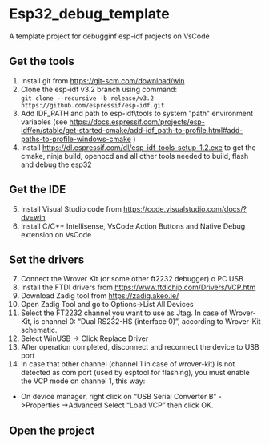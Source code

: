 # Esp32_debug_template
A template project for debugginf esp-idf projects on VsCode

## Get the tools ##
1. Install git from https://git-scm.com/download/win
2. Clone the esp-idf v3.2 branch using command:  
 `git clone --recursive -b release/v3.2 https://github.com/espressif/esp-idf.git`
3. Add IDF_PATH and path to esp-idf\tools to system "path" environment variables 
(see https://docs.espressif.com/projects/esp-idf/en/stable/get-started-cmake/add-idf_path-to-profile.html#add-paths-to-profile-windows-cmake )
4. Install https://dl.espressif.com/dl/esp-idf-tools-setup-1.2.exe 
to get the cmake, ninja build, openocd and all other tools needed to build, flash and debug the esp32 
## Get the IDE ##
5. Install Visual Studio code from https://code.visualstudio.com/docs/?dv=win
6. Install C/C++ Intellisense, VsCode Action Buttons and Native Debug extension on VsCode
## Set the drivers ##
7. Connect the Wrover Kit (or some other ft2232 debugger) o PC USB
8. Install the FTDI drivers from https://www.ftdichip.com/Drivers/VCP.htm
9. Download Zadig tool from https://zadig.akeo.ie/
10. Open Zadig Tool and go to Options->List All Devices
11. Select the FT2232 channel you want to use as Jtag.
In case of Wrover-Kit, is channel 0: “Dual RS232-HS (interface 0)”, according to Wrover-Kit schematic.
12. Select WinUSB -> Click Replace Driver
13. After operation completed, disconnect and reconnect the device to USB port
14. In case that other channel (channel 1 in case of wrover-kit) is not detected as com port (used by esptool for flashing),
you must enable the VCP mode on channel 1, this way:
- On device manager, right click on “USB Serial Converter B” - >Properties ->Advanced
Select “Load VCP” then click OK.

## Open the project ##

